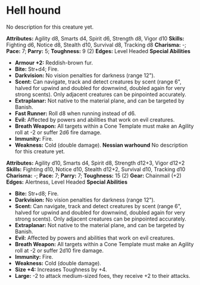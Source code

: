 # Hell hound

No description for this creature yet.

**Attributes:** Agility d8, Smarts d4, Spirit d6, Strength d8, Vigor
d10
**Skills:** Fighting d6, Notice d8, Stealth d10, Survival d8, Tracking
d8
**Charisma:** -; **Pace:** 7; **Parry:** 5; **Toughness:** 9 (2)
**Edges:** Level Headed
**Special Abilities**

- **Armour +2:** Reddish-brown fur.
- **Bite:** Str+d4; Fire.
- **Darkvision:** No vision penalties for darkness (range 12").
- **Scent:** Can navigate, track and detect creatures by scent (range
6", halved for upwind and doubled for downwind, doubled again for very
strong scents). Only adjacent creatures can be pinpointed accurately.
- **Extraplanar:** Not native to the material plane, and can be targeted
by Banish.
- **Fast Runner:** Roll d8 when running instead of d6.
- **Evil:** Affected by powers and abilities that work on evil
creatures.
- **Breath Weapon:** All targets within a Cone Template must make an
Agility roll at -2 or suffer 2d6 fire damage.
- **Immunity:** Fire.
- **Weakness:** Cold (double damage).
**Nessian warhound**
No description for this creature yet.

**Attributes:** Agility d10, Smarts d4, Spirit d8, Strength d12+3, Vigor
d12+2
**Skills:** Fighting d10, Notice d10, Stealth d12+2, Survival d10,
Tracking d10
**Charisma:** -; **Pace:** 7; **Parry:** 7; **Toughness:** 15 (2)
**Gear:** Chainmail (+2)
**Edges:** Alertness, Level Headed
**Special Abilities**

- **Bite:** Str+d8; Fire.
- **Darkvision:** No vision penalties for darkness (range 12").
- **Scent:** Can navigate, track and detect creatures by scent (range
6", halved for upwind and doubled for downwind, doubled again for very
strong scents). Only adjacent creatures can be pinpointed accurately.
- **Extraplanar:** Not native to the material plane, and can be targeted
by Banish.
- **Evil:** Affected by powers and abilities that work on evil
creatures.
- **Breath Weapon:** All targets within a Cone Template must make an
Agility roll at -2 or suffer 2d10 fire damage.
- **Immunity:** Fire.
- **Weakness:** Cold (double damage).
- **Size +4:** Increases Toughness by +4.
- **Large:** -2 to attack medium-sized foes, they receive +2 to their
attacks.
